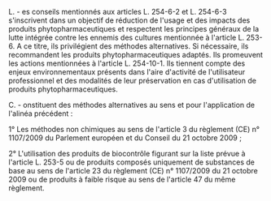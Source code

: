 L. - es conseils mentionnés aux articles L. 254-6-2 et L. 254-6-3 s'inscrivent dans un objectif de réduction de l'usage et des impacts des produits phytopharmaceutiques et respectent les principes généraux de la lutte intégrée contre les ennemis des cultures mentionnée à l'article L. 253-6. A ce titre, ils privilégient des méthodes alternatives. Si nécessaire, ils recommandent les produits phytopharmaceutiques adaptés. Ils promeuvent les actions mentionnées à l'article L. 254-10-1. Ils tiennent compte des enjeux environnementaux présents dans l'aire d'activité de l'utilisateur professionnel et des modalités de leur préservation en cas d'utilisation de produits phytopharmaceutiques.

C. - onstituent des méthodes alternatives au sens et pour l'application de l'alinéa précédent :

1° Les méthodes non chimiques au sens de l'article 3 du règlement (CE) n° 1107/2009 du Parlement européen et du Conseil du 21 octobre 2009 ;

2° L'utilisation des produits de biocontrôle figurant sur la liste prévue à l'article L. 253-5 ou de produits composés uniquement de substances de base au sens de l'article 23 du règlement (CE) n° 1107/2009 du 21 octobre 2009 ou de produits à faible risque au sens de l'article 47 du même règlement.
